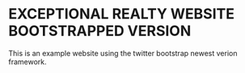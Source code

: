 # EXCEPTIONAL REALTY WEBSITE BOOTSTRAPPED VERSION

This is an example website using the twitter bootstrap newest verion framework.

